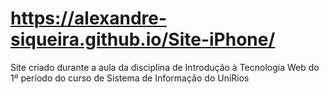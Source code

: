 # https://alexandre-siqueira.github.io/Site-iPhone/
Site criado durante a aula da disciplina de Introdução à Tecnologia Web do 1º período do curso de Sistema de Informação do UniRios
